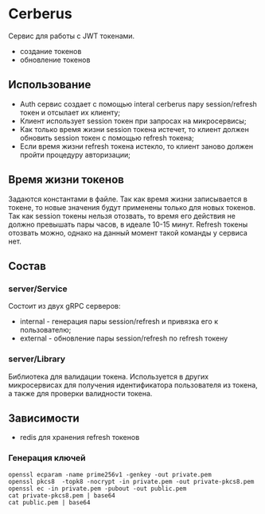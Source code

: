 # Cerberus

Сервис для работы с JWT токенами.

- создание токенов
- обновление токенов

## Использование

- Auth сервис создает с помощью interal сerberus пару session/refresh токен и отсылает их клиенту;
- Клиент использует session токен при запросах на микросервисы;
- Как только время жизни session токена истечет, то клиент должен обновить session токен с помощью refresh токена;
- Если время жизни refresh токена истекло, то клиент заново должен пройти процедуру авторизации;

## Время жизни токенов

Задаются константами в файле. Так как время жизни записывается в токене, то новые значения будут применены только для
новых токенов. Так как session токены нельзя отозвать, то время его действия не должно превышать пары часов, в идеале
10-15 минут. Refresh токены отозвать можно, однако на данный момент такой команды у сервиса нет.

## Состав

### server/Service

Состоит из двух gRPC серверов:

- internal - генерация пары session/refresh и привязка его к пользователю;
- external - обновление пары session/refresh по refresh токену

### server/Library

Библиотека для валидации токена. Используется в других микросервисах для получения идентификатора пользователя из
токена, а также для проверки валидности токена.

## Зависимости

- redis для хранения refresh токенов

### Генерация ключей

```shell
openssl ecparam -name prime256v1 -genkey -out private.pem
openssl pkcs8  -topk8 -nocrypt -in private.pem -out private-pkcs8.pem 
openssl ec -in private.pem -pubout -out public.pem
cat private-pkcs8.pem | base64 
cat public.pem | base64
```
